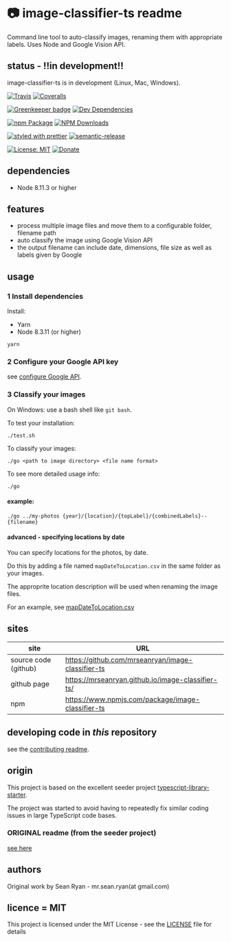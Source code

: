 # :camera: image-classifier-ts readme

Command line tool to auto-classify images, renaming them with appropriate labels. Uses Node and Google Vision API.

## status - !!in development!!

image-classifier-ts is in development (Linux, Mac, Windows).

[![Travis](https://img.shields.io/travis/mrseanryan/image-classifier-ts.svg)](https://travis-ci.org/mrseanryan/image-classifier-ts)
[![Coveralls](https://img.shields.io/coveralls/mrseanryan/image-classifier-ts.svg)](https://coveralls.io/github/mrseanryan/image-classifier-ts)

[![Greenkeeper badge](https://badges.greenkeeper.io/mrseanryan/image-classifier-ts.svg)](https://greenkeeper.io/)
[![Dev Dependencies](https://david-dm.org/mrseanryan/image-classifier-ts/dev-status.svg)](https://david-dm.org/mrseanryan/image-classifier-ts?type=dev)

[![npm Package](https://img.shields.io/npm/v/image-classifier-ts.svg?style=flat-square)](https://www.npmjs.org/package/image-classifier-ts)
[![NPM Downloads](https://img.shields.io/npm/dm/image-classifier-ts.svg)](https://npmjs.org/package/image-classifier-ts)

[![styled with prettier](https://img.shields.io/badge/styled_with-prettier-ff69b4.svg)](https://github.com/prettier/prettier)
[![semantic-release](https://img.shields.io/badge/%20%20%F0%9F%93%A6%F0%9F%9A%80-semantic--release-e10079.svg)](https://github.com/semantic-release/semantic-release)

[![License: MIT](https://img.shields.io/badge/License-MIT-yellow.svg)](https://opensource.org/licenses/MIT)
[![Donate](https://img.shields.io/badge/donate-paypal-blue.svg)](https://paypal.me/mrseanryan)

## dependencies

-   Node 8.11.3 or higher

## features

-   process multiple image files and move them to a configurable folder, filename path
-   auto classify the image using Google Vision API
-   the output filename can include date, dimensions, file size as well as labels given by Google

## usage

### 1 Install dependencies

Install:

-   Yarn
-   Node 8.3.11 (or higher)

```
yarn
```

### 2 Configure your Google API key

see [configure Google API](configure-google.md).

### 3 Classify your images

On Windows: use a bash shell like `git bash`.

To test your installation:

```
./test.sh
```

To classify your images:

```
./go <path to image directory> <file name format>
```

To see more detailed usage info:

```
./go
```

#### example:

```
./go ../my-photos {year}/{location}/{topLabel}/{combinedLabels}--{filename}
```

#### advanced - specifying locations by date

You can specify locations for the photos, by date.

Do this by adding a file named `mapDateToLocation.csv` in the same folder as your images.

The approprite location description will be used when renaming the image files.

For an example, see [mapDateToLocation.csv](./static/testData/singleWithLocation/mapDateToLocation.csv)

## sites

| site                 | URL                                               |
| -------------------- | ------------------------------------------------- |
| source code (github) | https://github.com/mrseanryan/image-classifier-ts |
| github page          | https://mrseanryan.github.io/image-classifier-ts/ |
| npm                  | https://www.npmjs.com/package/image-classifier-ts |

## developing code in _this_ repository

see the [contributing readme](CONTRIBUTING.md).

## origin

This project is based on the excellent seeder project [typescript-library-starter](https://github.com/alexjoverm/typescript-library-starter).

The project was started to avoid having to repeatedly fix similar coding issues in large TypeScript code bases.

### ORIGINAL readme (from the seeder project)

[see here](README.original.md)

## authors

Original work by Sean Ryan - mr.sean.ryan(at gmail.com)

## licence = MIT

This project is licensed under the MIT License - see the [LICENSE](LICENSE) file for details
